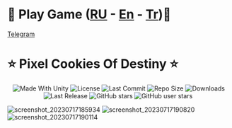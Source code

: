 # 💖 Play Game ([RU](https://yandex.ru/games/app/242448?lang=ru) - [En](https://yandex.ru/games/app/242448?lang=en) - [Tr](https://yandex.ru/games/app/242448?lang=tr))💖

[Telegram](https://t.me/DevLogUnity)

<p align="center">
  <h1>⭐️ Pixel Cookies Of Destiny ⭐️</h1>
</p>
 <p align="center">
  <a>
    <img alt="Made With Unity" src="https://img.shields.io/badge/made%20with-Unity-57b9d3.svg?logo=Unity">
  </a>
  <a>
    <img alt="License" src="https://img.shields.io/github/license/RimuruDev/PixelCookiesOfDestiny?logo=github">
  </a>
  <a>
    <img alt="Last Commit" src="https://img.shields.io/github/last-commit/RimuruDev/PixelCookiesOfDestiny?logo=Mapbox&color=orange">
  </a>
  <a>
    <img alt="Repo Size" src="https://img.shields.io/github/repo-size/RimuruDev/PixelCookiesOfDestiny?logo=VirtualBox">
  </a>
  <a>
    <img alt="Downloads" src="https://img.shields.io/github/downloads/RimuruDev/PixelCookiesOfDestiny/total?color=brightgreen">
  </a>
  <a>
    <img alt="Last Release" src="https://img.shields.io/github/v/release/RimuruDev/PixelCookiesOfDestiny?include_prereleases&logo=Dropbox&color=yellow">
  </a>
  <a>
    <img alt="GitHub stars" src="https://img.shields.io/github/stars/RimuruDev/PixelCookiesOfDestiny?branch=main&label=Stars&logo=GitHub&logoColor=ffffff&labelColor=282828&color=informational&style=flat">
  </a>
  <a>
    <img alt="GitHub user stars" src="https://img.shields.io/github/stars/RimuruDev?affiliations=OWNER&branch=main&label=User%20Stars&logo=GitHub&logoColor=ffffff&labelColor=282828&color=informational&style=flat">
  </a>
  <a>
    <img alt="" src="https://img.shields.io/github/watchers/RimuruDev/PixelCookiesOfDestiny?style=flat">
  </a>
</p>

![screenshot_20230717185934](https://github.com/RimuruDev/PixelCookiesOfDestiny/assets/85500556/b8a0e785-8e1b-46b0-bd9c-7fd9ed2bc942)
![screenshot_20230717190820](https://github.com/RimuruDev/PixelCookiesOfDestiny/assets/85500556/1e4921ae-bc81-46e1-a3db-66a510bcef70)
![screenshot_20230717190114](https://github.com/RimuruDev/PixelCookiesOfDestiny/assets/85500556/fa6d9887-e250-43cf-b60c-c7724ad9636a)
